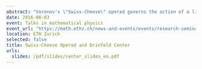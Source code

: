 ```yaml
---
abstract: "Voronov's \"Swiss-Cheese\" operad governs the action of a little disks algebra on a little intervals algebra. In this talk, I will explain how to obtain models of the fundamental groupoid of the Swiss-Cheese operad: a first model using bicolored braids and whose algebras can be described using Drinfeld centers, and a second (rational) model that involves a Drinfeld associator. We will compare this model to the model deduced from the homology of the Swiss-Cheese operad, the difference being explained by the non-formality of SC."
date: 2016-06-03
event: Talks in mathematical physics
event_url: "https://math.ethz.ch/news-and-events/events/research-seminars/talks-in-mathematical-physics.html?s=fs16"
location: ETH Zurich
selected: false
title: Swiss-Cheese Operad and Drinfeld Center
urls:
  slides: /pdf/slides/center_slides_en.pdf
---
```

